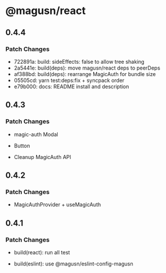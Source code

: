 # @magusn/react

## 0.4.4

### Patch Changes

- 722891a: build: sideEffects: false to allow tree shaking
- 2a5441e: build(deps): move magusn/react deps to peerDeps
- af388bd: build(deps): rearrange MagicAuth for bundle size
- 05505cd: yarn test:deps:fix + syncpack order
- e79b000: docs: README install and description

## 0.4.3

### Patch Changes

- magic-auth Modal

* Button

- Cleanup MagicAuth API

## 0.4.2

### Patch Changes

- MagicAuthProvider + useMagicAuth

## 0.4.1

### Patch Changes

- build(react): run all test

* build(eslint): use @magusn/eslint-config-magusn
